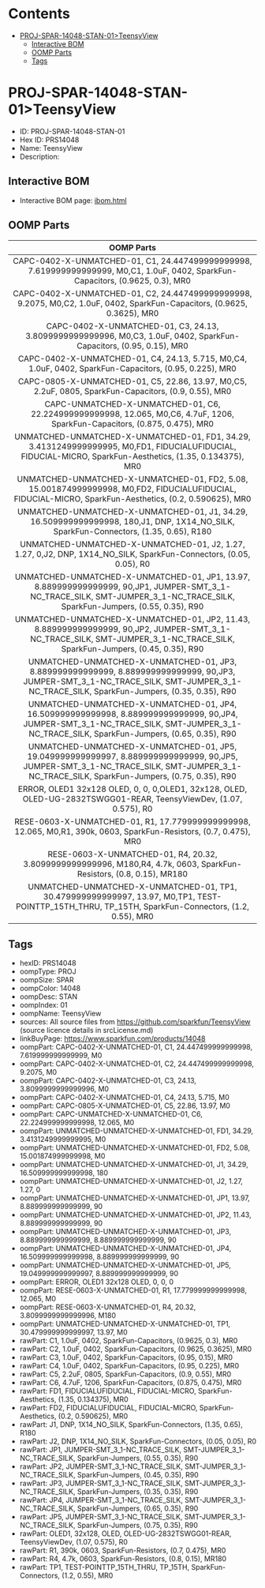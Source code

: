 



Contents
========

* [PROJ-SPAR-14048-STAN-01>TeensyView](#proj-spar-14048-stan-01teensyview)
	* [Interactive BOM](#interactive-bom)
	* [OOMP Parts](#oomp-parts)
	* [Tags](#tags)

# PROJ-SPAR-14048-STAN-01>TeensyView

- ID: PROJ-SPAR-14048-STAN-01
- Hex ID: PRS14048
- Name: TeensyView
- Description: 

## Interactive BOM

- Interactive BOM page: [ibom.html](kicad/bom/ibom.html)

## OOMP Parts
  

|OOMP Parts|
| :---: |
|CAPC-0402-X-UNMATCHED-01, C1, 24.447499999999998, 7.619999999999999, M0,C1, 1.0uF, 0402, SparkFun-Capacitors, (0.9625, 0.3), MR0|
|CAPC-0402-X-UNMATCHED-01, C2, 24.447499999999998, 9.2075, M0,C2, 1.0uF, 0402, SparkFun-Capacitors, (0.9625, 0.3625), MR0|
|CAPC-0402-X-UNMATCHED-01, C3, 24.13, 3.8099999999999996, M0,C3, 1.0uF, 0402, SparkFun-Capacitors, (0.95, 0.15), MR0|
|CAPC-0402-X-UNMATCHED-01, C4, 24.13, 5.715, M0,C4, 1.0uF, 0402, SparkFun-Capacitors, (0.95, 0.225), MR0|
|CAPC-0805-X-UNMATCHED-01, C5, 22.86, 13.97, M0,C5, 2.2uF, 0805, SparkFun-Capacitors, (0.9, 0.55), MR0|
|CAPC-UNMATCHED-X-UNMATCHED-01, C6, 22.224999999999998, 12.065, M0,C6, 4.7uF, 1206, SparkFun-Capacitors, (0.875, 0.475), MR0|
|UNMATCHED-UNMATCHED-X-UNMATCHED-01, FD1, 34.29, 3.4131249999999995, M0,FD1, FIDUCIALUFIDUCIAL, FIDUCIAL-MICRO, SparkFun-Aesthetics, (1.35, 0.134375), MR0|
|UNMATCHED-UNMATCHED-X-UNMATCHED-01, FD2, 5.08, 15.001874999999998, M0,FD2, FIDUCIALUFIDUCIAL, FIDUCIAL-MICRO, SparkFun-Aesthetics, (0.2, 0.590625), MR0|
|UNMATCHED-UNMATCHED-X-UNMATCHED-01, J1, 34.29, 16.509999999999998, 180,J1, DNP, 1X14_NO_SILK, SparkFun-Connectors, (1.35, 0.65), R180|
|UNMATCHED-UNMATCHED-X-UNMATCHED-01, J2, 1.27, 1.27, 0,J2, DNP, 1X14_NO_SILK, SparkFun-Connectors, (0.05, 0.05), R0|
|UNMATCHED-UNMATCHED-X-UNMATCHED-01, JP1, 13.97, 8.889999999999999, 90,JP1, JUMPER-SMT_3_1-NC_TRACE_SILK, SMT-JUMPER_3_1-NC_TRACE_SILK, SparkFun-Jumpers, (0.55, 0.35), R90|
|UNMATCHED-UNMATCHED-X-UNMATCHED-01, JP2, 11.43, 8.889999999999999, 90,JP2, JUMPER-SMT_3_1-NC_TRACE_SILK, SMT-JUMPER_3_1-NC_TRACE_SILK, SparkFun-Jumpers, (0.45, 0.35), R90|
|UNMATCHED-UNMATCHED-X-UNMATCHED-01, JP3, 8.889999999999999, 8.889999999999999, 90,JP3, JUMPER-SMT_3_1-NC_TRACE_SILK, SMT-JUMPER_3_1-NC_TRACE_SILK, SparkFun-Jumpers, (0.35, 0.35), R90|
|UNMATCHED-UNMATCHED-X-UNMATCHED-01, JP4, 16.509999999999998, 8.889999999999999, 90,JP4, JUMPER-SMT_3_1-NC_TRACE_SILK, SMT-JUMPER_3_1-NC_TRACE_SILK, SparkFun-Jumpers, (0.65, 0.35), R90|
|UNMATCHED-UNMATCHED-X-UNMATCHED-01, JP5, 19.049999999999997, 8.889999999999999, 90,JP5, JUMPER-SMT_3_1-NC_TRACE_SILK, SMT-JUMPER_3_1-NC_TRACE_SILK, SparkFun-Jumpers, (0.75, 0.35), R90|
|ERROR, OLED1 32x128 OLED, 0, 0, 0,OLED1, 32x128, OLED, OLED-UG-2832TSWGG01-REAR, TeensyViewDev, (1.07, 0.575), R0|
|RESE-0603-X-UNMATCHED-01, R1, 17.779999999999998, 12.065, M0,R1, 390k, 0603, SparkFun-Resistors, (0.7, 0.475), MR0|
|RESE-0603-X-UNMATCHED-01, R4, 20.32, 3.8099999999999996, M180,R4, 4.7k, 0603, SparkFun-Resistors, (0.8, 0.15), MR180|
|UNMATCHED-UNMATCHED-X-UNMATCHED-01, TP1, 30.479999999999997, 13.97, M0,TP1, TEST-POINTTP_15TH_THRU, TP_15TH, SparkFun-Connectors, (1.2, 0.55), MR0|

## Tags

- hexID: PRS14048
- oompType: PROJ
- oompSize: SPAR
- oompColor: 14048
- oompDesc: STAN
- oompIndex: 01
- oompName: TeensyView
- sources: All source files from https://github.com/sparkfun/TeensyView (source licence details in srcLicense.md)
- linkBuyPage: https://www.sparkfun.com/products/14048
- oompPart: CAPC-0402-X-UNMATCHED-01, C1, 24.447499999999998, 7.619999999999999, M0
- oompPart: CAPC-0402-X-UNMATCHED-01, C2, 24.447499999999998, 9.2075, M0
- oompPart: CAPC-0402-X-UNMATCHED-01, C3, 24.13, 3.8099999999999996, M0
- oompPart: CAPC-0402-X-UNMATCHED-01, C4, 24.13, 5.715, M0
- oompPart: CAPC-0805-X-UNMATCHED-01, C5, 22.86, 13.97, M0
- oompPart: CAPC-UNMATCHED-X-UNMATCHED-01, C6, 22.224999999999998, 12.065, M0
- oompPart: UNMATCHED-UNMATCHED-X-UNMATCHED-01, FD1, 34.29, 3.4131249999999995, M0
- oompPart: UNMATCHED-UNMATCHED-X-UNMATCHED-01, FD2, 5.08, 15.001874999999998, M0
- oompPart: UNMATCHED-UNMATCHED-X-UNMATCHED-01, J1, 34.29, 16.509999999999998, 180
- oompPart: UNMATCHED-UNMATCHED-X-UNMATCHED-01, J2, 1.27, 1.27, 0
- oompPart: UNMATCHED-UNMATCHED-X-UNMATCHED-01, JP1, 13.97, 8.889999999999999, 90
- oompPart: UNMATCHED-UNMATCHED-X-UNMATCHED-01, JP2, 11.43, 8.889999999999999, 90
- oompPart: UNMATCHED-UNMATCHED-X-UNMATCHED-01, JP3, 8.889999999999999, 8.889999999999999, 90
- oompPart: UNMATCHED-UNMATCHED-X-UNMATCHED-01, JP4, 16.509999999999998, 8.889999999999999, 90
- oompPart: UNMATCHED-UNMATCHED-X-UNMATCHED-01, JP5, 19.049999999999997, 8.889999999999999, 90
- oompPart: ERROR, OLED1 32x128 OLED, 0, 0, 0
- oompPart: RESE-0603-X-UNMATCHED-01, R1, 17.779999999999998, 12.065, M0
- oompPart: RESE-0603-X-UNMATCHED-01, R4, 20.32, 3.8099999999999996, M180
- oompPart: UNMATCHED-UNMATCHED-X-UNMATCHED-01, TP1, 30.479999999999997, 13.97, M0
- rawPart: C1, 1.0uF, 0402, SparkFun-Capacitors, (0.9625, 0.3), MR0
- rawPart: C2, 1.0uF, 0402, SparkFun-Capacitors, (0.9625, 0.3625), MR0
- rawPart: C3, 1.0uF, 0402, SparkFun-Capacitors, (0.95, 0.15), MR0
- rawPart: C4, 1.0uF, 0402, SparkFun-Capacitors, (0.95, 0.225), MR0
- rawPart: C5, 2.2uF, 0805, SparkFun-Capacitors, (0.9, 0.55), MR0
- rawPart: C6, 4.7uF, 1206, SparkFun-Capacitors, (0.875, 0.475), MR0
- rawPart: FD1, FIDUCIALUFIDUCIAL, FIDUCIAL-MICRO, SparkFun-Aesthetics, (1.35, 0.134375), MR0
- rawPart: FD2, FIDUCIALUFIDUCIAL, FIDUCIAL-MICRO, SparkFun-Aesthetics, (0.2, 0.590625), MR0
- rawPart: J1, DNP, 1X14_NO_SILK, SparkFun-Connectors, (1.35, 0.65), R180
- rawPart: J2, DNP, 1X14_NO_SILK, SparkFun-Connectors, (0.05, 0.05), R0
- rawPart: JP1, JUMPER-SMT_3_1-NC_TRACE_SILK, SMT-JUMPER_3_1-NC_TRACE_SILK, SparkFun-Jumpers, (0.55, 0.35), R90
- rawPart: JP2, JUMPER-SMT_3_1-NC_TRACE_SILK, SMT-JUMPER_3_1-NC_TRACE_SILK, SparkFun-Jumpers, (0.45, 0.35), R90
- rawPart: JP3, JUMPER-SMT_3_1-NC_TRACE_SILK, SMT-JUMPER_3_1-NC_TRACE_SILK, SparkFun-Jumpers, (0.35, 0.35), R90
- rawPart: JP4, JUMPER-SMT_3_1-NC_TRACE_SILK, SMT-JUMPER_3_1-NC_TRACE_SILK, SparkFun-Jumpers, (0.65, 0.35), R90
- rawPart: JP5, JUMPER-SMT_3_1-NC_TRACE_SILK, SMT-JUMPER_3_1-NC_TRACE_SILK, SparkFun-Jumpers, (0.75, 0.35), R90
- rawPart: OLED1, 32x128, OLED, OLED-UG-2832TSWGG01-REAR, TeensyViewDev, (1.07, 0.575), R0
- rawPart: R1, 390k, 0603, SparkFun-Resistors, (0.7, 0.475), MR0
- rawPart: R4, 4.7k, 0603, SparkFun-Resistors, (0.8, 0.15), MR180
- rawPart: TP1, TEST-POINTTP_15TH_THRU, TP_15TH, SparkFun-Connectors, (1.2, 0.55), MR0
